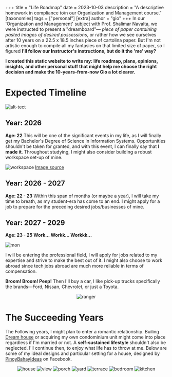 +++
title = "Life Roadmap"
date = 2023-10-03
description = "A descriptive homework in compliance to\n our Organization and Management course."
[taxonomies]
tags = ["personal"]
[extra]
author = "gio"
+++
In our 'Organization and Management' subject with Prof. Shalimar Navalta, we were instructed to present a "dreamboard"— _piece of paper containing pasted images of desired possessions_, or rather how we see ourselves after 10 years on a 22.5 x 18.5 inches piece of cartolina paper. But I'm not artistic enough to compile all my fantasies on that limited size of paper, so I figured **I'll follow our Instructor's instructions, but do it the 'me' way?**

**I created this static website to write my: life roadmap, plans, opinions, insights, and other personal stuff that might help me choose the right decision and make the 10-years-from-now Gio a lot clearer.**

# Expected Timeline
![alt-tect](/imgs/expected.png)
## Year: 2026

**Age: 22**
This will be one of the significant events in my life, as I will finally get my Bachelor's Degree of Science in Information Systems. Opportunities shouldn't be taken for granted, and with this event, I can finally say that **I made it**. Throughout studying, I might also consider building a robust workspace set-up of mine.

![workspace](/imgs/workspace.jpg)
[Image source](https://www.reddit.com/media?url=https%3A%2F%2Fpreview.redd.it%2Fjix750a7ujna1.jpg%3Fwidth%3D3957%26format%3Dpjpg%26auto%3Dwebp%26s%3D0671009a549bcbd23b3dbdfdd18ce68592ed4c86) 

## Year: 2026 - 2027
**Age: 22 - 23**
Within this span of months (or maybe a year), I will take my time to breath, as my student-era has come to an end. I might apply for a job to prepare for the preceding desired jobs/businesses of mine.

## Year: 2027 - 2029

**Age: 23 - 25**
**Work... Workk... Workkk...**

![mon](/imgs/money.jpg)

I will be entering the professional field, I will apply for jobs related to my expertise and strive to make the best out of it. I might also choose to work abroad since tech jobs abroad are much more reliable in terms of compensation.

**Broom! Broom! Peep!**
Then I'll buy a car, I like pick-up trucks specifically the brands—Ford, Nissan, Chevrolet, or just a Toyota.
<br><center>
![ranger](/imgs/track.jpg)<br></center>

# The Succeeding Years

The Following years, I might plan to enter a romantic relationship. Builing [Dream house](https://www.pinoyhouseplans.com/mateo-four-bedroom-two-story-house-plan/) or acquiring my own condominium unit might come into place regardless if I'm married or not. A **self-sustained lifestyle** shouldn't also be neglected. I'll continue then, to enjoy what life has to throw at me. Below are some of my ideal designs and particular setting for a house, designed by [PinoyBahayIdeas](https://www.facebook.com/pinoybahayideas?__tn__=-UC*F) on Facebook. 
<br><center>
![house](/imgs/wide.jpg)
![view](/imgs/view.jpg)
![porch](/imgs/porch.jpg)
![yard](/imgs/yard.jpg) 
![terrace](/imgs/terrace.jpg) 
![bedroom](/imgs/bedroom.jpg) 
![kitchen](/imgs/kitchen.jpg) 
<br></center>

